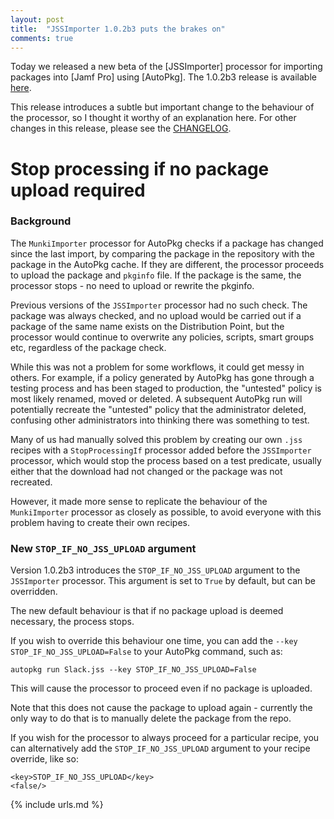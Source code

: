 ```yaml
---
layout: post
title:  "JSSImporter 1.0.2b3 puts the brakes on"
comments: true
---
```


Today we released a new beta of the [JSSImporter] processor for importing packages into [Jamf Pro] using [AutoPkg]. The 1.0.2b3 release is available [here](https://github.com/jssimporter/JSSImporter/releases/tag/1.0.2b3).

This release introduces a subtle but important change to the behaviour of the processor, so I thought it worthy of an explanation here. For other changes in this release, please see the [CHANGELOG](https://github.com/jssimporter/JSSImporter/blob/1.0.2b3/CHANGELOG.md).

# Stop processing if no package upload required

### Background

The `MunkiImporter` processor for AutoPkg checks if a package has changed since the last import, by comparing the package in the repository with the package in the AutoPkg cache. If they are different, the processor proceeds to upload the package and `pkginfo` file. If the package is the same, the processor stops - no need to upload or rewrite the pkginfo.

Previous versions of the `JSSImporter` processor had no such check. The package was always checked, and no upload would be carried out if a package of the same name exists on the Distribution Point, but the processor would continue to overwrite any policies, scripts, smart groups etc, regardless of the package check.

While this was not a problem for some workflows, it could get messy in others. For example, if a policy generated by AutoPkg has gone through a testing process and has been staged to production, the "untested" policy is most likely renamed, moved or deleted. A subsequent AutoPkg run will potentially recreate the "untested" policy that the administrator deleted, confusing other administrators into thinking there was something to test.

Many of us had manually solved this problem by creating our own `.jss` recipes with a `StopProcessingIf` processor added before the `JSSImporter` processor, which would stop the process based on a test predicate, usually either that the download had not changed or the package was not recreated.

However, it made more sense to replicate the behaviour of the `MunkiImporter` processor as closely as possible, to avoid everyone with this problem having to create their own recipes.

### New `STOP_IF_NO_JSS_UPLOAD` argument

Version 1.0.2b3 introduces the `STOP_IF_NO_JSS_UPLOAD` argument to the `JSSImporter` processor. This argument is set to `True` by default, but can be overridden.

The new default behaviour is that if no package upload is deemed necessary, the process stops.

If you wish to override this behaviour one time, you can add the `--key STOP_IF_NO_JSS_UPLOAD=False` to your AutoPkg command, such as:

    autopkg run Slack.jss --key STOP_IF_NO_JSS_UPLOAD=False

This will cause the processor to proceed even if no package is uploaded.

Note that this does not cause the package to upload again - currently the only way to do that is to manually delete the package from the repo.

If you wish for the processor to always proceed for a particular recipe, you can alternatively add the `STOP_IF_NO_JSS_UPLOAD` argument to your recipe override, like so:

    <key>STOP_IF_NO_JSS_UPLOAD</key>
    <false/>

{% include urls.md %}
